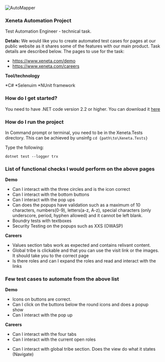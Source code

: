 <img src="https://www.xeneta.com/hubfs/Xeneta%20Logo%202017/xeneta_logo_dark.png" alt="AutoMapper">

### Xeneta Automation Project

Test Automation Engineer - technical task.

**Detals:**
We would like you to create automated test cases for pages at our public website as it shares some of the features with our main product. Task
details are described below.
The pages to use for the task:
* https://www.xeneta.com/demo
* https://www.xeneta.com/careers

**Tool/technology**

*C#
*Selenuim
*NUnit framework

### How do I get started?

You need to have .NET code version 2.2 or higher. You can download it [here](https://dotnet.microsoft.com/download)


### How do I run the project

In Command prompt or terminal, you need to be in the Xeneta.Tests directory.
This can be achieved by unsinfg  ```cd {path\to\Xeneta.Tests}```

Type the following: 
```
dotnet test --logger trx
```

### List of functional checks I would perform on the above pages

**Demo**
* Can I interact with the three circles and is the icon correct
* Can I interact with the bottom buttons
* Can I interact with the pop ups
* Can does the popups have validation such as a maximum of 10 characters, numbers(0-9), letters(a-z, A-z), special characters (only underscore, period, hyphen allowed) and it cannot be left blank.
* Boundry tests with textboxes
* Security Testing on the popups such as XXS (OWASP)

**Careers**
* Values section tabs work as expected and contains relivant content.
* Global tribe is clickable and that you can use the visit link or the images. It should take you to the correct page
* Is there roles and can I expand the roles and read and interact with the links

### Few test cases to automate from the above list
**Demo**
- Icons on buttons are correct. 
- Can I click on the buttons below the round icons and does a popup show
- Can I interact with the pop up

**Careers**
- Can I interact with the four tabs 
- Can I interact with the current open roles
* Can I interact with global tribe section. Does the view do what it states (Navigate)
